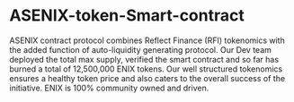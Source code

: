 # ASENIX-token-Smart-contract

ASENIX contract protocol combines Reflect Finance (RFI) tokenomics with the added function of auto-liquidity generating protocol. Our Dev team deployed the total max supply, verified the smart contract and so far has burned a total of 12,500,000 ENIX tokens. Our well structured tokenomics ensures a healthy token price and also caters to the overall success of the initiative. ENIX is 100% community owned and driven. 

